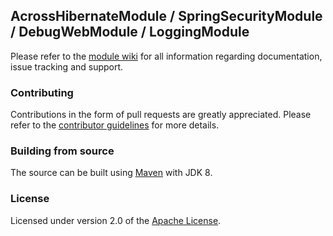 ## AcrossHibernateModule / SpringSecurityModule / DebugWebModule / LoggingModule
Please refer to the [module wiki][] for all information regarding documentation, issue tracking and support.

### Contributing
Contributions in the form of pull requests are greatly appreciated.  Please refer to the [contributor guidelines][] for more details. 

### Building from source
The source can be built using [Maven][] with JDK 8.

### License
Licensed under version 2.0 of the [Apache License][].

[module wiki]: https://across.dev/modules/hibernate-jpa-module
[contributor guidelines]: https://across.dev/contributing
[Maven]: https://maven.apache.org
[Apache License]: https://www.apache.org/licenses/LICENSE-2.0

[module wiki]: https://across.dev/modules/spring-security-module
[contributor guidelines]: https://across.dev/contributing
[Maven]: https://maven.apache.org
[Apache License]: https://www.apache.org/licenses/LICENSE-2.0

[module wiki]: https://across.dev/modules/debugwebmodule
[contributor guidelines]: https://across.dev/contributing
[Maven]: https://maven.apache.org
[Apache License]: https://www.apache.org/licenses/LICENSE-2.0

[module wiki]: https://foreach.atlassian.net/wiki/display/AX/LoggingModule
[Maven]: http://maven.apache.org
[Apache License]: http://www.apache.org/licenses/LICENSE-2.0
